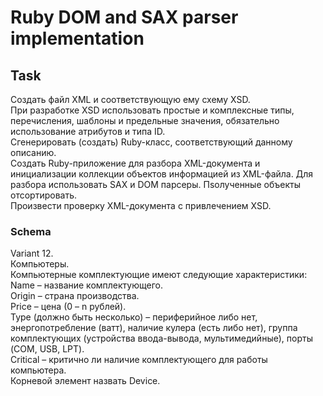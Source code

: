 # Ruby DOM and SAX parser implementation

## Task
Создать файл XML и соответствующую ему схему XSD. <br>
При разработке XSD использовать простые и комплексные типы, перечисления, шаблоны и предельные значения, обязательно использование атрибутов и типа ID. <br>
Сгенерировать (создать) Ruby-класс, соответствующий данному описанию. <br>
Создать Ruby-приложение для разбора XML-документа и инициализации коллекции объектов информацией из XML-файла. Для разбора использовать SAX и DOM парсеры. Пsолученные объекты отсортировать. <br>
Произвести проверку XML-документа с привлечением XSD. <br>

### Schema
Variant 12. <br>
Компьютеры. <br>
Компьютерные комплектующие имеют следующие характеристики: <br>
Name – название комплектующего. <br>
Origin – страна производства. <br>
Price – цена (0 – n рублей). <br>
Type (должно быть несколько) – периферийное либо нет, энергопотребление (ватт), наличие кулера (есть либо нет), группа комплектующих (устройства ввода-вывода, мультимедийные), порты (COM, USB, LPT). <br>
Critical – критично ли наличие комплектующего для работы компьютера. <br>
Корневой элемент назвать Device. <br>
